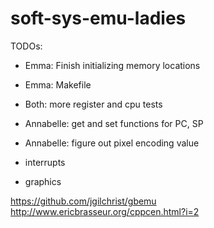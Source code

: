 # soft-sys-emu-ladies

TODOs:
- Emma: Finish initializing memory locations
- Emma: Makefile
- Both: more register and cpu tests
- Annabelle: get and set functions for PC, SP
- Annabelle: figure out pixel encoding value


- interrupts
- graphics


https://github.com/jgilchrist/gbemu
http://www.ericbrasseur.org/cppcen.html?i=2
